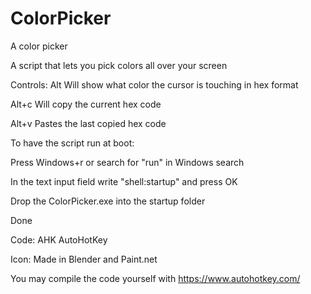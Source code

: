 # ColorPicker

A color picker

A script that lets you pick colors all over your screen

Controls:
Alt
Will show what color the cursor is touching in hex format

Alt+c
Will copy the current hex code

Alt+v
Pastes the last copied hex code

To have the script run at boot:

Press Windows+r or search for "run" in Windows search

In the text input field write "shell:startup" and press OK

Drop the ColorPicker.exe into the startup folder

Done

Code:
AHK AutoHotKey

Icon:
Made in Blender and Paint.net

You may compile the code yourself with https://www.autohotkey.com/